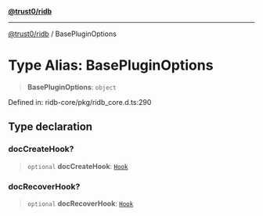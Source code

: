 [**@trust0/ridb**](../README.md)

***

[@trust0/ridb](../README.md) / BasePluginOptions

# Type Alias: BasePluginOptions

> **BasePluginOptions**: `object`

Defined in: ridb-core/pkg/ridb\_core.d.ts:290

## Type declaration

### docCreateHook?

> `optional` **docCreateHook**: [`Hook`](Hook.md)

### docRecoverHook?

> `optional` **docRecoverHook**: [`Hook`](Hook.md)
